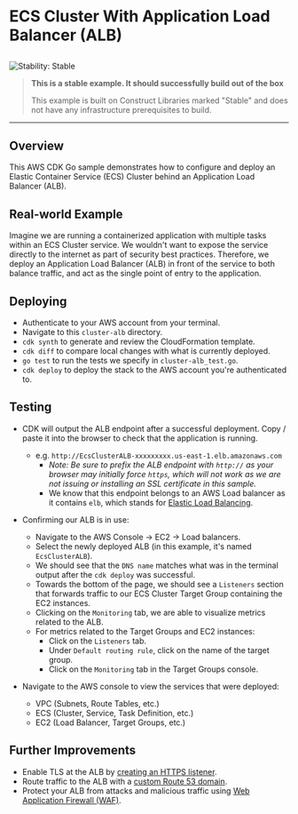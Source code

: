 # ECS Cluster With Application Load Balancer (ALB)

## <!--BEGIN STABILITY BANNER-->

![Stability: Stable](https://img.shields.io/badge/stability-Stable-success.svg?style=for-the-badge)

> **This is a stable example. It should successfully build out of the box**
>
> This example is built on Construct Libraries marked "Stable" and does not have any infrastructure prerequisites to build.

---

<!--END STABILITY BANNER-->

## Overview

This AWS CDK Go sample demonstrates how to configure and deploy an Elastic Container Service (ECS) Cluster behind an Application Load Balancer (ALB).

## Real-world Example

Imagine we are running a containerized application with multiple tasks within an ECS Cluster service. We wouldn't want to expose the service directly to the internet as part of security best practices. Therefore, we deploy an Application Load Balancer (ALB) in front of the service to both balance traffic, and act as the single point of entry to the application.

## Deploying

- Authenticate to your AWS account from your terminal.
- Navigate to this `cluster-alb` directory.
- `cdk synth` to generate and review the CloudFormation template.
- `cdk diff` to compare local changes with what is currently deployed.
- `go test` to run the tests we specify in `cluster-alb_test.go`.
- `cdk deploy` to deploy the stack to the AWS account you're authenticated to.

## Testing

- CDK will output the ALB endpoint after a successful deployment. Copy / paste it into the browser to check that the application is running.

  - e.g. `http://EcsClusterALB-xxxxxxxxx.us-east-1.elb.amazonaws.com`
    - _Note: Be sure to prefix the ALB endpoint with `http://` as your browser may initially force `https`, which will not work as we are not issuing or installing an SSL certificate in this sample._
    - We know that this endpoint belongs to an AWS Load balancer as it contains `elb`, which stands for [Elastic Load Balancing](https://aws.amazon.com/elasticloadbalancing/).

- Confirming our ALB is in use:

  - Navigate to the AWS Console &rarr; EC2 &rarr; Load balancers.
  - Select the newly deployed ALB (in this example, it's named `EcsClusterALB`).
  - We should see that the `DNS name` matches what was in the terminal output after the `cdk deploy` was successful.
  - Towards the bottom of the page, we should see a `Listeners` section that forwards traffic to our ECS Cluster Target Group containing the EC2 instances.
  - Clicking on the `Monitoring` tab, we are able to visualize metrics related to the ALB.
  - For metrics related to the Target Groups and EC2 instances:
    - Click on the `Listeners` tab.
    - Under `Default routing rule`, click on the name of the target group.
    - Click on the `Monitoring` tab in the Target Groups console.

- Navigate to the AWS console to view the services that were deployed:
  - VPC (Subnets, Route Tables, etc.)
  - ECS (Cluster, Service, Task Definition, etc.)
  - EC2 (Load Balancer, Target Groups, etc.)

## Further Improvements

- Enable TLS at the ALB by [creating an HTTPS listener](https://docs.aws.amazon.com/elasticloadbalancing/latest/application/create-https-listener.html#add-https-listener).
- Route traffic to the ALB with a [custom Route 53 domain](https://docs.aws.amazon.com/Route53/latest/DeveloperGuide/routing-to-elb-load-balancer.html).
- Protect your ALB from attacks and malicious traffic using [Web Application Firewall (WAF)](https://docs.aws.amazon.com/waf/latest/developerguide/waf-chapter.html).
